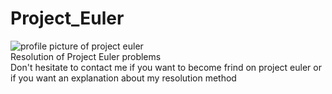 # Project_Euler
![profile picture of project euler](https://projecteuler.net/profile/Sifflet_blanc.png) <br />
Resolution of Project Euler problems <br />
Don't hesitate to contact me if you want to become frind on project euler or if you want an explanation about my resolution method
